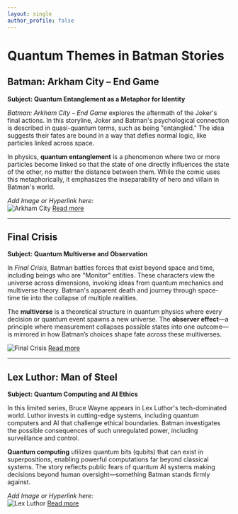 ```yaml
---
layout: single
author_profile: false
---
```


# Quantum Themes in Batman Stories

## Batman: Arkham City – End Game
**Subject: Quantum Entanglement as a Metaphor for Identity**

*Batman: Arkham City – End Game* explores the aftermath of the Joker's final actions. In this storyline, Joker and Batman's psychological connection is described in quasi-quantum terms, such as being "entangled." The idea suggests their fates are bound in a way that defies normal logic, like particles linked across space.

In physics, **quantum entanglement** is a phenomenon where two or more particles become linked so that the state of one directly influences the state of the other, no matter the distance between them. While the comic uses this metaphorically, it emphasizes the inseparability of hero and villain in Batman's world.

*Add Image or Hyperlink here:*  
![Arkham City](assets/img/arkham.jpg)
[Read more](https://dc.fandom.com/wiki/Batman:_Arkham_City_-_End_Game_Vol_1_1)

---

## Final Crisis
**Subject: Quantum Multiverse and Observation**

In *Final Crisis*, Batman battles forces that exist beyond space and time, including beings who are "Monitor" entities. These characters view the universe across dimensions, invoking ideas from quantum mechanics and multiverse theory. Batman's apparent death and journey through space-time tie into the collapse of multiple realities.

The **multiverse** is a theoretical structure in quantum physics where every decision or quantum event spawns a new universe. The **observer effect**—a principle where measurement collapses possible states into one outcome—is mirrored in how Batman’s choices shape fate across these multiverses.

![Final Crisis](assets/img/final_crisis.jpg)
[Read more](https://dc.fandom.com/wiki/Final_Crisis_Vol_1_1)

---

## Lex Luthor: Man of Steel
**Subject: Quantum Computing and AI Ethics**

In this limited series, Bruce Wayne appears in Lex Luthor's tech-dominated world. Luthor invests in cutting-edge systems, including quantum computers and AI that challenge ethical boundaries. Batman investigates the possible consequences of such unregulated power, including surveillance and control.

**Quantum computing** utilizes quantum bits (qubits) that can exist in superpositions, enabling powerful computations far beyond classical systems. The story reflects public fears of quantum AI systems making decisions beyond human oversight—something Batman stands firmly against.

*Add Image or Hyperlink here:*  
![Lex Luthor](assets/img/lex_luthor.jpg)
[Read more](https://dc.fandom.com/wiki/Lex_Luthor:_Man_of_Steel_Vol_1_1)
